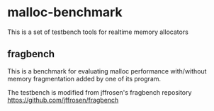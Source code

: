# malloc-benchmark

This is a set of testbench tools for realtime memory allocators

## fragbench
This is a benchmark for evaluating malloc performance with/without memory fragmentation added by one of its program.

The testbench is modified from jffrosen's fragbench repository
https://github.com/jffrosen/fragbench
